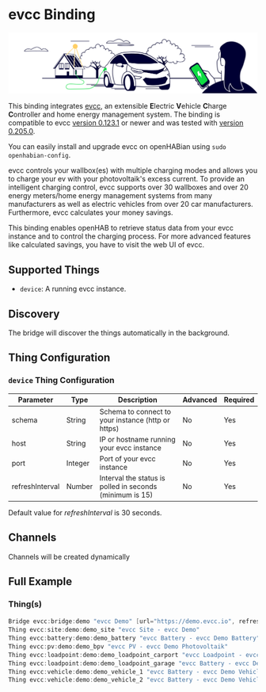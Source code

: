 # evcc Binding

![](doc/evcc-hero.svg)

This binding integrates [evcc](https://evcc.io), an extensible **E**lectric **V**ehicle **C**harge **C**ontroller and home energy management system.
The binding is compatible to evcc [version 0.123.1](https://github.com/evcc-io/evcc/releases/tag/0.123.1) or newer and was tested with [version 0.205.0](https://github.com/evcc-io/evcc/releases/tag/0.205.0).

You can easily install and upgrade evcc on openHABian using `sudo openhabian-config`.

evcc controls your wallbox(es) with multiple charging modes and allows you to charge your ev with your photovoltaik's excess current.
To provide an intelligent charging control, evcc supports over 30 wallboxes and over 20 energy meters/home energy management systems from many manufacturers as well as electric vehicles from over 20 car manufacturers.
Furthermore, evcc calculates your money savings.

This binding enables openHAB to retrieve status data from your evcc instance and to control the charging process.
For more advanced features like calculated savings, you have to visit the web UI of evcc.

## Supported Things

- `device`: A running evcc instance.

## Discovery

The bridge will discover the things automatically in the background.

## Thing Configuration

### `device` Thing Configuration

| Parameter       | Type    | Description                                              | Advanced | Required |
|-----------------|---------|----------------------------------------------------------|----------|----------|
| schema          | String  | Schema to connect to your instance (http or https)       | No       | Yes      |
| host            | String  | IP or hostname running your  evcc instance               | No       | Yes      |
| port            | Integer | Port of your evcc instance                               | No       | Yes      |
| refreshInterval | Number  | Interval the status is polled in seconds (minimum is 15) | No       | Yes      |

Default value for _refreshInterval_ is 30 seconds.

## Channels

Channels will be created dynamically

## Full Example

### Thing(s)

```java
Bridge evcc:bridge:demo "evcc Demo" [url="https://demo.evcc.io", refreshInterval=30]
Thing evcc:site:demo:demo_site "evcc Site - evcc Demo"
Thing evcc:battery:demo:demo_battery "evcc Battery - evcc Demo Battery"
Thing evcc:pv:demo:demo_bpv "evcc PV - evcc Demo Photovoltaik"
Thing evcc:loadpoint:demo:demo_loadpoint_carport "evcc Loadpoint - evcc Demo Loadpoint 1"
Thing evcc:loadpoint:demo:demo_loadpoint_garage "evcc Battery - evcc Demo Loadpoint 2"
Thing evcc:vehicle:demo:demo_vehicle_1 "evcc Battery - evcc Demo Vehicle 1"
Thing evcc:vehicle:demo:demo_vehicle_2 "evcc Battery - evcc Demo Vehicle 2"
```

